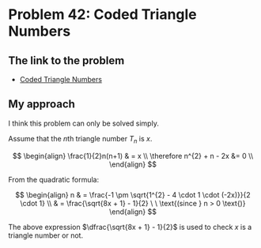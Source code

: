 # Problem 42: Coded Triangle Numbers

## The link to the problem

- [Coded Triangle Numbers](https://projecteuler.net/problem=42)

## My approach

I think this problem can only be solved simply.

Assume that the *n*th triangle number $T_{n}$ is $x$.

$$
\begin{align}
\frac{1}{2}n(n+1) & = x \\
\therefore n^{2} + n - 2x &= 0 \\
\end{align}
$$

From the quadratic formula:

$$
\begin{align}
n & = \frac{-1 \pm \sqrt{1^{2} - 4 \cdot 1 \cdot (-2x)}}{2 \cdot 1} \\
  & = \frac{\sqrt{8x + 1} - 1}{2} \ \ \text{(since } n > 0 \text{)}
\end{align}
$$

The above expression $\dfrac{\sqrt{8x + 1} - 1}{2}$ is used to check $x$ is a triangle number or not.
